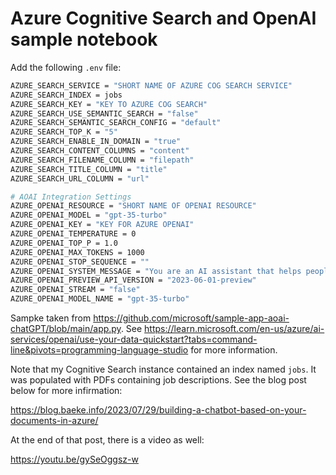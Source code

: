 # Azure Cognitive Search and OpenAI sample notebook

Add the following `.env` file:

```bash
AZURE_SEARCH_SERVICE = "SHORT NAME OF AZURE COG SEARCH SERVICE"
AZURE_SEARCH_INDEX = jobs
AZURE_SEARCH_KEY = "KEY TO AZURE COG SEARCH"
AZURE_SEARCH_USE_SEMANTIC_SEARCH = "false"
AZURE_SEARCH_SEMANTIC_SEARCH_CONFIG = "default"
AZURE_SEARCH_TOP_K = "5"
AZURE_SEARCH_ENABLE_IN_DOMAIN = "true"
AZURE_SEARCH_CONTENT_COLUMNS = "content"
AZURE_SEARCH_FILENAME_COLUMN = "filepath"
AZURE_SEARCH_TITLE_COLUMN = "title"
AZURE_SEARCH_URL_COLUMN = "url"

# AOAI Integration Settings
AZURE_OPENAI_RESOURCE = "SHORT NAME OF OPENAI RESOURCE"
AZURE_OPENAI_MODEL = "gpt-35-turbo"
AZURE_OPENAI_KEY = "KEY FOR AZURE OPENAI"
AZURE_OPENAI_TEMPERATURE = 0
AZURE_OPENAI_TOP_P = 1.0
AZURE_OPENAI_MAX_TOKENS = 1000
AZURE_OPENAI_STOP_SEQUENCE = ""
AZURE_OPENAI_SYSTEM_MESSAGE = "You are an AI assistant that helps people find information."
AZURE_OPENAI_PREVIEW_API_VERSION = "2023-06-01-preview"
AZURE_OPENAI_STREAM = "false"
AZURE_OPENAI_MODEL_NAME = "gpt-35-turbo"
```

Sampke taken from https://github.com/microsoft/sample-app-aoai-chatGPT/blob/main/app.py. See https://learn.microsoft.com/en-us/azure/ai-services/openai/use-your-data-quickstart?tabs=command-line&pivots=programming-language-studio for more information.

Note that my Cognitive Search instance contained an index named `jobs`. It was populated with PDFs containing job descriptions. See the blog post below for more infirmation:

https://blog.baeke.info/2023/07/29/building-a-chatbot-based-on-your-documents-in-azure/

At the end of that post, there is a video as well:

https://youtu.be/gySeOggsz-w

